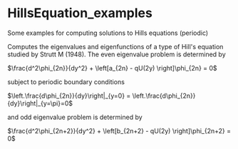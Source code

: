 # HillsEquation_examples
Some examples for computing solutions to Hills equations (periodic)


Computes the eigenvalues and eigenfunctions of a type of Hill's equation studied by Strutt M (1948). The even eigenvalue problem is determined by

$\frac{d^2\phi_{2n}}{dy^2} + \left[a_{2n} - qU(2y) \right]\phi_{2n} = 0$

subject to periodic boundary conditions

$\left.\frac{d\phi_{2n}}{dy}\right|_{y=0}  = \left.\frac{d\phi_{2n}}{dy}\right|_{y=\pi}=0$

and odd eigenvalue problem is determined by

$\frac{d^2\phi_{2n+2}}{dy^2} + \left[b_{2n+2} - qU(2y) \right]\phi_{2n+2} = 0$
